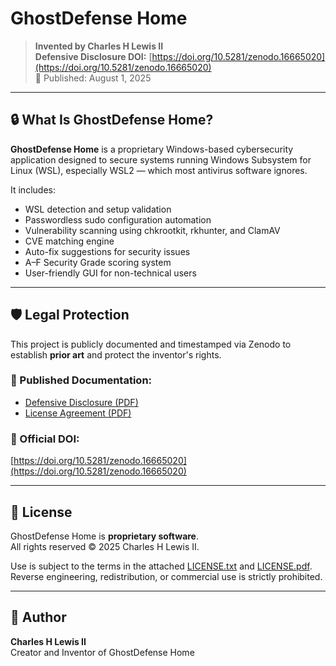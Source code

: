 # GhostDefense Home

> **Invented by Charles H Lewis II**  
> **Defensive Disclosure DOI:** [https://doi.org/10.5281/zenodo.16665020](https://doi.org/10.5281/zenodo.16665020)  
> 📅 Published: August 1, 2025

---

## 🔒 What Is GhostDefense Home?

**GhostDefense Home** is a proprietary Windows-based cybersecurity application designed to secure systems running Windows Subsystem for Linux (WSL), especially WSL2 — which most antivirus software ignores.

It includes:
- WSL detection and setup validation
- Passwordless sudo configuration automation
- Vulnerability scanning using chkrootkit, rkhunter, and ClamAV
- CVE matching engine
- Auto-fix suggestions for security issues
- A–F Security Grade scoring system
- User-friendly GUI for non-technical users

---

## 🛡️ Legal Protection

This project is publicly documented and timestamped via Zenodo to establish **prior art** and protect the inventor's rights.

### 📄 Published Documentation:
- [Defensive Disclosure (PDF)](ghostdefense_disclosure.pdf)
- [License Agreement (PDF)](LICENSE.pdf)

### 🔖 Official DOI:
[https://doi.org/10.5281/zenodo.16665020](https://doi.org/10.5281/zenodo.16665020)

---

## 🔐 License

GhostDefense Home is **proprietary software**.  
All rights reserved © 2025 Charles H Lewis II.

Use is subject to the terms in the attached [LICENSE.txt](LICENSE.txt) and [LICENSE.pdf](LICENSE.pdf).  
Reverse engineering, redistribution, or commercial use is strictly prohibited.

---

## 👤 Author

**Charles H Lewis II**  
Creator and Inventor of GhostDefense Home

